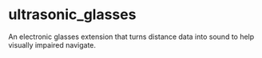 # ultrasonic_glasses
An electronic glasses extension that turns distance data into sound to help visually impaired navigate.
